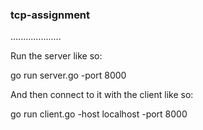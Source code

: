 ### tcp-assignment
....................

Run the server like so:

go run server.go -port 8000

And then connect to it with the client like so:

go run client.go -host localhost -port 8000
